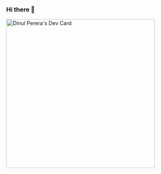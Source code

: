 ### Hi there 👋

<!--
**darkPixels123/darkPixels123** is a ✨ _special_ ✨ repository because its `README.md` (this file) appears on your GitHub profile.

Here are some ideas to get you started:

- 🔭 I’m currently working on ...
- 🌱 I’m currently learning ...
- 👯 I’m looking to collaborate on ...
- 🤔 I’m looking for help with ...
- 💬 Ask me about ...
- 📫 How to reach me: ...
- 😄 Pronouns: ...
- ⚡ Fun fact: ...
-->

<a href="https://app.daily.dev/darkpixels"><img src="https://api.daily.dev/devcards/64b065ad75604c2ea0e9584c7afab62b.png?r=1p4" width="400" alt="Dinul Perera's Dev Card"/></a>
